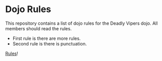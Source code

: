 Dojo Rules
==========

This repository contains a list of dojo rules for the Deadly Vipers dojo.
All members should read the rules.
* First rule is there are more rules.
* Second rule is there is punctuation.

[Rules](https://github.com/deadlyvipers)!
